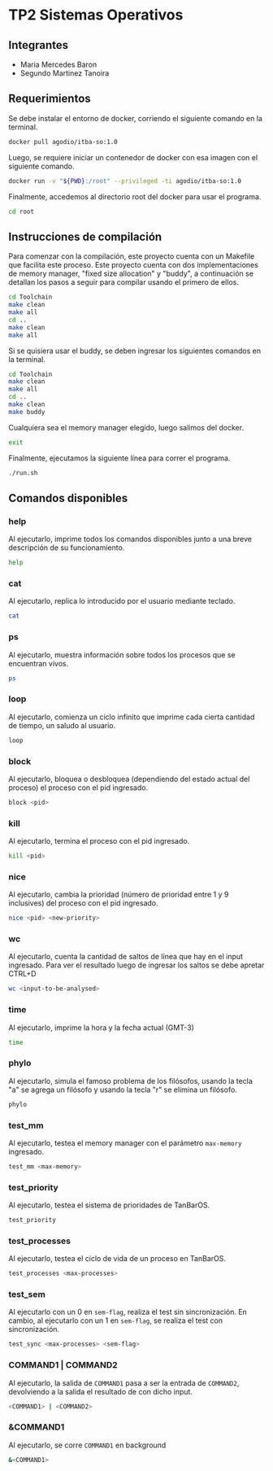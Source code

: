 # TP2 Sistemas Operativos
## Integrantes
* Maria Mercedes Baron
* Segundo Martinez Tanoira
## Requerimientos
Se debe instalar el entorno de docker, corriendo el siguiente comando en la terminal.
```bash
docker pull agodio/itba-so:1.0
```  
Luego, se requiere iniciar un contenedor de docker con esa imagen con el siguiente comando.
```bash
docker run -v "${PWD}:/root" --privileged -ti agodio/itba-so:1.0
```
Finalmente, accedemos al directorio root del docker para usar el programa.
```bash
cd root
```
## Instrucciones de compilación
Para comenzar con la compilación, este proyecto cuenta con un Makefile que facilita este proceso. Este proyecto cuenta con dos implementaciones de memory manager, "fixed size allocation"
y "buddy", a continuación se detallan los pasos a seguir para compilar usando el primero de ellos.
```bash
cd Toolchain
make clean
make all
cd ..
make clean
make all
```

Si se quisiera usar el buddy, se deben ingresar los siguientes comandos en la terminal.
```bash
cd Toolchain
make clean
make all
cd ..
make clean
make buddy
```

Cualquiera sea el memory manager elegido, luego salimos del docker.
```bash
exit
```
Finalmente, ejecutamos la siguiente línea para correr el programa.
```bash
./run.sh
```
## Comandos disponibles
### help
Al ejecutarlo, imprime todos los comandos disponibles junto a una breve descripción de su funcionamiento.
```bash
help
```

### cat
Al ejecutarlo, replica lo introducido por el usuario mediante teclado.
```bash
cat
```

### ps
Al ejecutarlo, muestra información sobre todos los procesos que se encuentran vivos.
```bash
ps
```

### loop
Al ejecutarlo, comienza un ciclo infinito que imprime cada cierta cantidad de tiempo, un saludo al usuario.
```bash
loop
```

### block
Al ejecutarlo, bloquea o desbloquea (dependiendo del estado actual del proceso) el proceso con el pid ingresado.
```bash
block <pid>
```

### kill
Al ejecutarlo, termina el proceso con el pid ingresado.
```bash
kill <pid>
```

### nice
Al ejecutarlo, cambia la prioridad (número de prioridad entre 1 y 9 inclusives) del proceso con el pid ingresado.
```bash
nice <pid> <new-priority>
```

### wc
Al ejecutarlo, cuenta la cantidad de saltos de línea que hay en el input ingresado. Para ver el resultado luego de ingresar los saltos se debe apretar CTRL+D
```bash
wc <input-to-be-analysed>
```



### time
Al ejecutarlo, imprime la hora y la fecha actual (GMT-3)
```bash
time
```

### phylo
Al ejecutarlo, simula el famoso problema de los filósofos, usando la tecla "a" se agrega un filósofo y usando la tecla "r" se elimina un filósofo.
```bash
phylo
```

### test_mm
Al ejecutarlo, testea el memory manager con el parámetro `max-memory` ingresado.
```bash
test_mm <max-memory>
```

### test_priority 
Al ejecutarlo, testea el sistema de prioridades de TanBarOS.
```bash
test_priority
```

### test_processes  
Al ejecutarlo, testea el ciclo de vida de un proceso en TanBarOS.
```bash
test_processes <max-processes>
```

### test_sem  
Al ejecutarlo con un 0 en `sem-flag`, realiza el test sin sincronización. En cambio, al ejecutarlo con un 1 en `sem-flag`, se realiza el test con sincronización.
```bash
test_sync <max-processes> <sem-flag>
```

### COMMAND1 | COMMAND2
Al ejecutarlo, la salida de `COMMAND1` pasa a ser la entrada de `COMMAND2`, devolviendo a la salida el resultado de <COMMAND2> con dicho input.
```bash
<COMMAND1> | <COMMAND2>
```

### &COMMAND1
Al ejecutarlo, se corre `COMMAND1` en background
```bash
&<COMMAND1>
```
